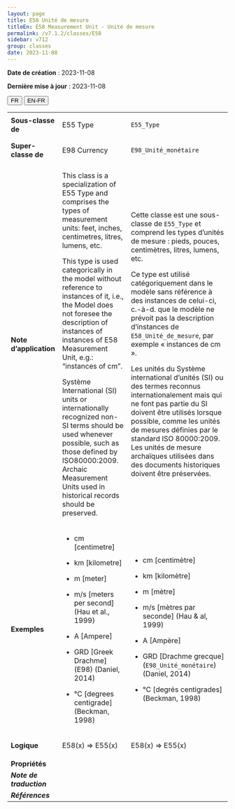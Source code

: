 ```yaml
---
layout: page
title: E58 Unité de mesure
titleEn: E58 Measurement Unit - Unité de mesure
permalink: /v7.1.2/classes/E58
sidebar: v712
group: classes
date: 2023-11-08
---
```


**Date de création** : 2023-11-08

**Dernière mise à jour** : 2023-11-08

<div class="lang-buttons">
 <button id="fr" class="activate">FR</button>
 <button id="en-fr">EN-FR</button>
</div>

<table>
<tbody>
<tr>
<td><strong>Sous-classe de</strong></td>
<td class="en">
<p>E55 Type</p>
</td>
<td>
<p><code class="language-plaintext highlighter-rouge">E55_Type</code></p>
</td>
</tr>
<tr>
<td><strong>Super-classe de</strong></td>
<td class="en">
<p>E98 Currency</p>
</td>
<td>
<p><code class="language-plaintext highlighter-rouge">E98_Unité_monétaire</code> </p>
</td>
</tr>
<tr>
<td><strong>Note d’application</strong></td>
<td class="en">
<p>This class is a specialization of E55 Type and comprises the types of measurement units: feet, inches, centimetres, litres, lumens, etc. </p>
<p> </p>
<p>This type is used categorically in the model without reference to instances of it, i.e., the Model does not foresee the description of instances of instances of E58 Measurement Unit, e.g.: “instances of cm”.</p>
<p> </p>
<p>Système International (SI) units or internationally recognized non-SI terms should be used whenever possible, such as those defined by ISO80000:2009. Archaic Measurement Units used in historical records should be preserved.</p>
</td>
<td>
<p>Cette classe est une sous-classe de <code class="language-plaintext highlighter-rouge">E55_Type</code> et comprend les types d’unités de mesure : pieds, pouces, centimètres, litres, lumens, etc.</p>
<p>Ce type est utilisé catégoriquement dans le modèle sans référence à des instances de celui-ci, c.-à-d. que le modèle ne prévoit pas la description d’instances de <code class="language-plaintext highlighter-rouge">E58_Unité_de_mesure</code>, par exemple « instances de cm ».</p>
<p>Les unités du Système international d’unités (SI) ou des termes reconnus internationalement mais qui ne font pas partie du SI doivent être utilisés lorsque possible, comme les unités de mesures définies par le standard ISO 80000:2009. Les unités de mesure archaïques utilisées dans des documents historiques doivent être préservées. </p>
</td>
</tr>
<tr>
<td><strong>Exemples</strong></td>
<td class="en">
<ul>
<li><p>cm [centimetre]</p>
</li>
<li><p>km [kilometre]</p>
</li>
<li><p>m [meter]</p>
</li>
<li><p>m/s [meters per second] (Hau et al., 1999)</p>
</li>
<li><p>A [Ampere]</p>
</li>
<li><p>GRD [Greek Drachme] (E98) (Daniel, 2014)</p>
</li>
<li><p>°C [degrees centigrade] (Beckman, 1998)</p>
</li>
</ul>
</td>
<td>
<ul>
<li><p>cm [centimètre]</p>
</li>
<li><p>km [kilomètre]</p>
</li>
<li><p>m [mètre]</p>
</li>
<li><p>m/s [mètres par seconde] (Hau & al, 1999)</p>
</li>
<li><p>A [Ampère]</p>
</li>
<li><p>GRD [Drachme grecque] (<code class="language-plaintext highlighter-rouge">E98_Unité_monétaire</code>) (Daniel, 2014)</p>
</li>
<li><p>°C [degrés centigrades] (Beckman, 1998)</p>
</li>
</ul>
</td>
</tr>
<tr>
<td><strong>Logique</strong></td>
<td class="en">
<p>E58(x) ⇒ E55(x)</p>
</td>
<td>
<p>E58(x) ⇒ E55(x)</p>
</td>
</tr>
<tr>
<td><strong>Propriétés</strong></td>
<td class="en">
</td>
<td>
</td>
</tr>
<tr>
<td><strong><em>Note de traduction</em></strong></td>
<td colspan="2">
</td>
</tr>
<tr>
<td><strong><em>Références</em></strong></td>
<td colspan="2">
<p><em></em></p>
</td>
</tr>
</tbody>
</table>
